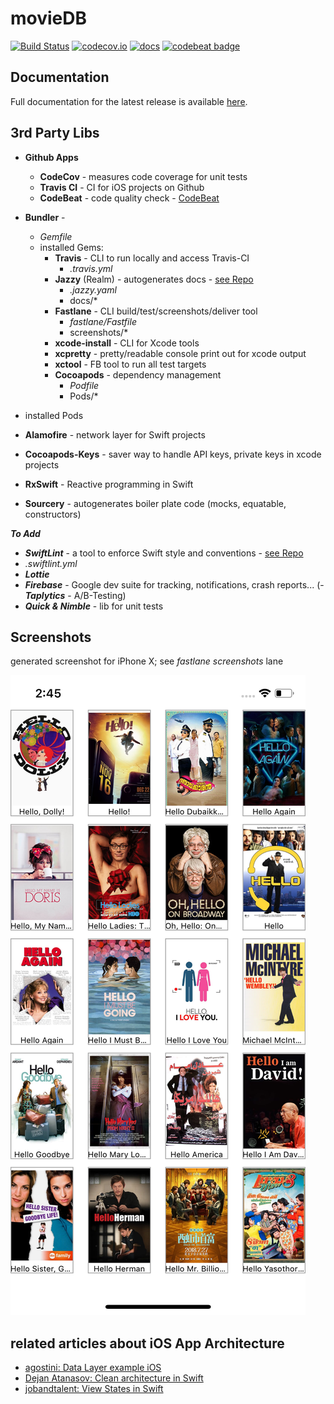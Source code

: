 # movieDB

[![Build Status](https://travis-ci.org/timstudt/movieDB.svg?branch=master)](https://travis-ci.org/timstudt/movieDB) [![codecov.io](https://codecov.io/gh/timstudt/movieDB/branch/master/graphs/badge.svg)](https://codecov.io/gh/timstudt/movieDB/branch/master)
[![docs](https://cdn.rawgit.com/timstudt/movieDB/master/docs/badge.svg)](https://cdn.rawgit.com/timstudt/movieDB/master/docs/index.html)
[![codebeat badge](https://codebeat.co/badges/563bdbae-0ac9-47ee-9ca6-4affd9062d39)](https://codebeat.co/projects/github-com-timstudt-moviedb-master)

## Documentation

Full documentation for the latest release is available [here](https://cdn.rawgit.com/timstudt/movieDB/master/docs/index.html).

## 3rd Party Libs
- **Github Apps**
  - **CodeCov** - measures code coverage for unit tests
  - **Travis CI** - CI for iOS projects on Github
  - **CodeBeat** - code quality check - [CodeBeat](https://codebeat.co/open-source/swift)


- **Bundler** -
  - *Gemfile*
  - installed Gems:
    - **Travis** - CLI to run locally and access Travis-CI
      - *.travis.yml*
    - **Jazzy** (Realm) - autogenerates docs - [see Repo](https://github.com/realm/jazzy)
      - *.jazzy.yaml*
      - docs/*
    - **Fastlane** - CLI build/test/screenshots/deliver tool
      - *fastlane/Fastfile*
      - screenshots/*
    - **xcode-install** - CLI for Xcode tools
    - **xcpretty** - pretty/readable console print out for xcode output
    - **xctool** - FB tool to run all test targets
    - **Cocoapods** - dependency management
      - *Podfile*
      - Pods/*


 - installed Pods
  - **Alamofire** - network layer for Swift projects
  - **Cocoapods-Keys** - saver way to handle API keys, private keys in xcode projects
  - **RxSwift** - Reactive programming in Swift
  - **Sourcery** - autogenerates boiler plate code (mocks, equatable, constructors)


  ***To Add***
   - ***SwiftLint*** -  a tool to enforce Swift style and conventions - [see Repo](https://github.com/realm/SwiftLint)
   - *.swiftlint.yml*
   - ***Lottie***
   - ***Firebase*** - Google dev suite for tracking, notifications, crash reports...
   (- ***Taplytics*** - A/B-Testing)
   - ***Quick & Nimble*** - lib for unit tests

## Screenshots
generated screenshot for iPhone X; see *fastlane screenshots* lane

![screen](screenshots/en-US/iPhone%20X-0Launch.png)

## related articles about iOS App Architecture
- [agostini: Data Layer example iOS](https://agostini.tech/2017/03/27/using-dependency-injection/)
- [Dejan Atanasov: Clean architecture in Swift](https://hackernoon.com/introducing-clean-swift-architecture-vip-770a639ad7bf)
- [jobandtalent: View States in Swift](https://jobandtalent.engineering/ios-architecture-an-state-container-based-approach-4f1a9b00b82e)

